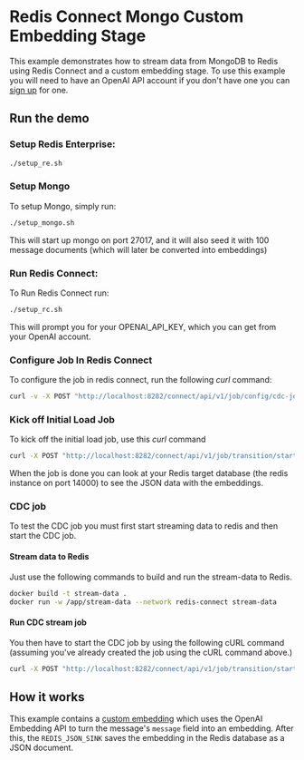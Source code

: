 # Redis Connect Mongo Custom Embedding Stage

This example demonstrates how to stream data from MongoDB to Redis using Redis Connect and a custom embedding stage.
To use this example you will need to have an OpenAI API account if you don't have one you can [sign up](https://platform.openai.com/signup) for one.

## Run the demo

### Setup Redis Enterprise:

```bash
./setup_re.sh
```

### Setup Mongo

To setup Mongo, simply run:

```bash
./setup_mongo.sh
```

This will start up mongo on port 27017, and it will also seed it with 100 message documents (which will later be converted into embeddings)

### Run Redis Connect:

To Run Redis Connect run:

```bash
./setup_rc.sh
```

This will prompt you for your OPENAI_API_KEY, which you can get from your OpenAI account.

### Configure Job In Redis Connect

To configure the job in redis connect, run the following _curl_ command:

```bash
curl -v -X POST "http://localhost:8282/connect/api/v1/job/config/cdc-job" -H "accept: */*" -H "Content-Type: multipart/form-data" -F "file=@redis-connect-payloads/cdc-job.json;type=application/json"
```

### Kick off Initial Load Job

To kick off the initial load job, use this _curl_ command

```bash
curl -X POST "http://localhost:8282/connect/api/v1/job/transition/start/cdc-job/load" -H "accept: */*"
```

When the job is done you can look at your Redis target database (the redis instance on port 14000) to see the JSON data with the embeddings.

### CDC job

To test the CDC job you must first start streaming data to redis and then start the CDC job.

#### Stream data to Redis

Just use the following commands to build and run the stream-data to Redis.

```bash
docker build -t stream-data .
docker run -w /app/stream-data --network redis-connect stream-data
```

#### Run CDC stream job

You then have to start the CDC job by using the following cURL command (assuming you've already created the job using the cURL command above.)

```bash
curl -X POST "http://localhost:8282/connect/api/v1/job/transition/start/cdc-job/stream" -H "accept: */*"
```

## How it works

This example contains a [custom embedding](/custom-stage/src/main/java/com/redis/EmbeddingStage.java) which uses the OpenAI Embedding API to turn the message's `message` field into
an embedding. After this, the `REDIS_JSON_SINK` saves the embedding in the Redis database as a JSON document.